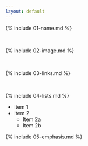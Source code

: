 ```yaml
---
layout: default
---
```


{% include 01-name.md %}

<br>

{% include 02-image.md %}

<br>

{% include 03-links.md %}

<br>

{% include 04-lists.md %}

* Item 1
* Item 2
  * Item 2a
  * Item 2b

{% include 05-emphasis.md %}
